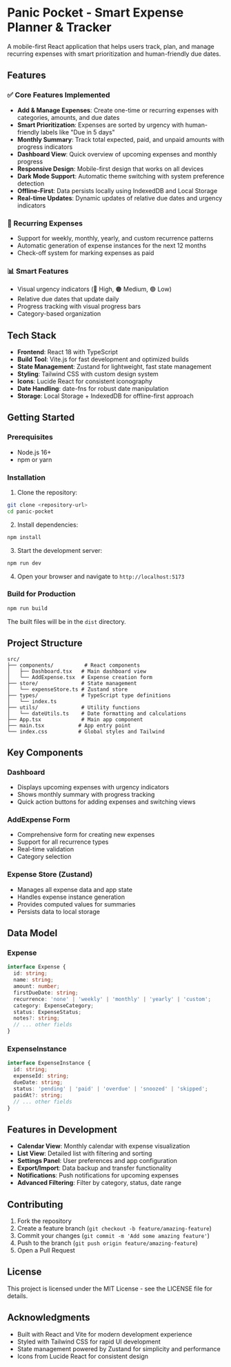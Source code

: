 # Panic Pocket - Smart Expense Planner & Tracker

A mobile-first React application that helps users track, plan, and manage recurring expenses with smart prioritization and human-friendly due dates.

## Features

### ✅ Core Features Implemented

- **Add & Manage Expenses**: Create one-time or recurring expenses with categories, amounts, and due dates
- **Smart Prioritization**: Expenses are sorted by urgency with human-friendly labels like "Due in 5 days"
- **Monthly Summary**: Track total expected, paid, and unpaid amounts with progress indicators
- **Dashboard View**: Quick overview of upcoming expenses and monthly progress
- **Responsive Design**: Mobile-first design that works on all devices
- **Dark Mode Support**: Automatic theme switching with system preference detection
- **Offline-First**: Data persists locally using IndexedDB and Local Storage
- **Real-time Updates**: Dynamic updates of relative due dates and urgency indicators

### 🔄 Recurring Expenses
- Support for weekly, monthly, yearly, and custom recurrence patterns
- Automatic generation of expense instances for the next 12 months
- Check-off system for marking expenses as paid

### 📊 Smart Features
- Visual urgency indicators (🔴 High, 🟠 Medium, 🟢 Low)
- Relative due dates that update daily
- Progress tracking with visual progress bars
- Category-based organization

## Tech Stack

- **Frontend**: React 18 with TypeScript
- **Build Tool**: Vite.js for fast development and optimized builds
- **State Management**: Zustand for lightweight, fast state management
- **Styling**: Tailwind CSS with custom design system
- **Icons**: Lucide React for consistent iconography
- **Date Handling**: date-fns for robust date manipulation
- **Storage**: Local Storage + IndexedDB for offline-first approach

## Getting Started

### Prerequisites
- Node.js 16+ 
- npm or yarn

### Installation

1. Clone the repository:
```bash
git clone <repository-url>
cd panic-pocket
```

2. Install dependencies:
```bash
npm install
```

3. Start the development server:
```bash
npm run dev
```

4. Open your browser and navigate to `http://localhost:5173`

### Build for Production

```bash
npm run build
```

The built files will be in the `dist` directory.

## Project Structure

```
src/
├── components/          # React components
│   ├── Dashboard.tsx   # Main dashboard view
│   └── AddExpense.tsx  # Expense creation form
├── store/              # State management
│   └── expenseStore.ts # Zustand store
├── types/              # TypeScript type definitions
│   └── index.ts
├── utils/              # Utility functions
│   └── dateUtils.ts    # Date formatting and calculations
├── App.tsx             # Main app component
├── main.tsx           # App entry point
└── index.css          # Global styles and Tailwind
```

## Key Components

### Dashboard
- Displays upcoming expenses with urgency indicators
- Shows monthly summary with progress tracking
- Quick action buttons for adding expenses and switching views

### AddExpense Form
- Comprehensive form for creating new expenses
- Support for all recurrence types
- Real-time validation
- Category selection

### Expense Store (Zustand)
- Manages all expense data and app state
- Handles expense instance generation
- Provides computed values for summaries
- Persists data to local storage

## Data Model

### Expense
```typescript
interface Expense {
  id: string;
  name: string;
  amount: number;
  firstDueDate: string;
  recurrence: 'none' | 'weekly' | 'monthly' | 'yearly' | 'custom';
  category: ExpenseCategory;
  status: ExpenseStatus;
  notes?: string;
  // ... other fields
}
```

### ExpenseInstance
```typescript
interface ExpenseInstance {
  id: string;
  expenseId: string;
  dueDate: string;
  status: 'pending' | 'paid' | 'overdue' | 'snoozed' | 'skipped';
  paidAt?: string;
  // ... other fields
}
```

## Features in Development

- **Calendar View**: Monthly calendar with expense visualization
- **List View**: Detailed list with filtering and sorting
- **Settings Panel**: User preferences and app configuration
- **Export/Import**: Data backup and transfer functionality
- **Notifications**: Push notifications for upcoming expenses
- **Advanced Filtering**: Filter by category, status, date range

## Contributing

1. Fork the repository
2. Create a feature branch (`git checkout -b feature/amazing-feature`)
3. Commit your changes (`git commit -m 'Add some amazing feature'`)
4. Push to the branch (`git push origin feature/amazing-feature`)
5. Open a Pull Request

## License

This project is licensed under the MIT License - see the LICENSE file for details.

## Acknowledgments

- Built with React and Vite for modern development experience
- Styled with Tailwind CSS for rapid UI development
- State management powered by Zustand for simplicity and performance
- Icons from Lucide React for consistent design
